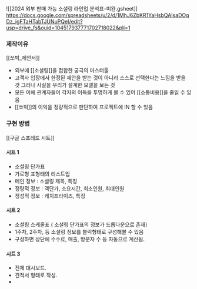 ![[2024 외부 판매 가능 소셜링 라인업 분석표-미완.gsheet]]
https://docs.google.com/spreadsheets/u/2/d/1MhJ6ZbKR1YaHsbQAIsaDOqDz_igFTaHTabTJUNuPQeI/edit?usp=drive_fs&ouid=104517937771702718022&pli=1

### 제작이유
[[쏘빅_제안서]]

- 외부에 [[소셜링]]을 접합한 궁극의 마스터툴
- 고객사 입장에서 한정된 제안을 받는 것이 아니라 스스로 선택한다는 느낌을 받을 것
     그러나 사실을 우리가 설계한 모델을 보는 것
- 모든 이헤 관계자들이 각자의 이득을 투명하게 볼 수 있어 [[소통비용]]을 줄일 수 있음
- [[쏘빅]]의 이익을 정량적으로 판단하여 프로젝트에 IN 할 수 있음

### 구현 방법
[[구글 스프레드 시트]]

#### 시트 1
- 소셜링 단가표
- 가로형 표형태의 리스트업
- 메인 정보 : 소셜링 제목, 특징
- 정량적 정보 : 객단가, 소요시간, 최소인원, 최대인원
- 정성적 정보 : 캐치프라이즈, 특징

#### 시트 2
- 소셜링 스케줄표 ( 소셜링 단가표의 정보가 드롭다운으로 존재)
- 1주차, 2주차, 등 소셜링 정보를 블럭형태로 구성해볼 수 있음
- 구성하면 상단에 수수료, 매출, 방문자 수 등 자동으로 계산됨.

#### 시트 3
- 전체 대시보드. 
- 견적서 형태로 작성.
-